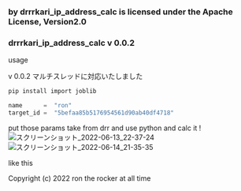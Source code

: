 ### by drrrkari_ip_address_calc is licensed under the Apache License, Version2.0  

### drrrkari_ip_address_calc v 0.0.2
usage  

v 0.0.2 マルチスレッドに対応いたしました  

~~~ bash
pip install import joblib
~~~
~~~ python 
name      =  "ron"
target_id =  "5befaa85b5176954561d90ab40df4718"
~~~
put those params take from drr and use python and calc it !  
![スクリーンショット_2022-06-13_22-37-24](https://user-images.githubusercontent.com/96737425/173366443-5df89597-7b22-4180-b456-f9e344f633ed.png)
![スクリーンショット_2022-06-14_21-35-35](https://user-images.githubusercontent.com/96737425/173578388-7d17b508-7b0b-43ff-b641-2ca4f509a7f5.png)

like this  

Copyright (c) 2022 ron the rocker at all time 
